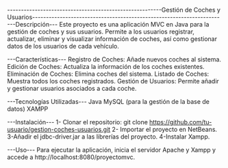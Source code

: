 --------------------------------------------------------Gestión de Coches y Usuarios--------------------------------------------------------------------
---Descripción---
Este proyecto es una aplicación MVC en Java para la gestión de coches y sus usuarios. Permite a los usuarios registrar, actualizar, eliminar y visualizar información de coches, así como gestionar datos de los usuarios de cada vehículo.

---Características---
Registro de Coches: Añade nuevos coches al sistema.
Edición de Coches: Actualiza la información de los coches existentes.
Eliminación de Coches: Elimina coches del sistema.
Listado de Coches: Muestra todos los coches registrados.
Gestión de Usuarios: Permite añadir y gestionar usuarios asociados a cada coche.

---Tecnologías Utilizadas---
Java
MySQL (para la gestión de la base de datos)
XAMPP

---Instalación---
1- Clonar el repositorio:
git clone https://github.com/tu-usuario/gestion-coches-usuarios.git
2- Importar el proyecto en NetBeans.
3-Añadir el jdbc-driver.jar a las librerías del proyecto.
4-Instalar Xampp.

---Uso---
Para ejecutar la aplicación, inicia el servidor Apache y Xampp y accede a http://localhost:8080/proyectomvc.
